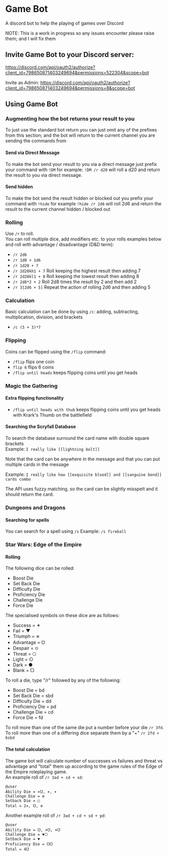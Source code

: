 # Game Bot
A discord bot to help the playing of games over Discord

NOTE: This is a work in progress so any issues encounter please raise them; and I will fix them

## Invite Game Bot to your Discord server:
https://discord.com/api/oauth2/authorize?client_id=798650871403249694&permissions=522304&scope=bot

Invite as Admin: https://discord.com/api/oauth2/authorize?client_id=798650871403249694&permissions=8&scope=bot


## Using Game Bot

### Augmenting how the bot returns your result to you
To just use the standard bot return you can just omit any of the prefixes from this section; 
and the bot will return to the current channel you are sending the commands from

#### Send via Direct Message
To make the bot send your result to you via a direct message just prefix your command with `!DM` for
example: `!DM /r d20` will roll a d20 and return the result to you via direct message.

#### Send hidden
To make the bot send the result hidden or blocked out you prefix your command with `!hide` for
example `!hide /r 2d6` will roll 2d6 and return the result to the current channel hidden / blocked out


### Rolling
Use `/r` to roll.  
You can roll multiple dice, add modifiers etc. to your rolls examples below and roll with advantage / disadvantage (D&D term):  
- `/r 2d6`
- `/r 1d8 + 1d6`
- `/r 1d20 + 7`
- `/r 2d20kh1 + 7` Roll keeping the highest result then adding 7
- `/r 2d20kl1 + 8` Roll keeping the lowest result then adding 8
- `/r 2d8*2 + 2` Roll 2d8 times the result by 2 and then add 2
- `/r 3[2d6 + 5]` Repeat the action of rolling 2d6 and then adding 5

### Calculation
Basic calculation can be done by using `/c`: adding, subtracting, multiplication, division, and brackets
- `/c (5 + 3)*7`

### Flipping
Coins can be flipped using the `/flip` command:
- `/flip` flips one coin
- `flip 6` flips 6 coins
- `/flip until heads` keeps flipping coins until you get heads

### Magic the Gathering
#### Extra flipping functionality
- `/flip until heads with thub` keeps flipping coins until you get heads with Krark's Thumb on the battlefield

#### Searching the Scryfall Database
To search the database surround the card name with double square brackets  
Example: `I really like [[lightning bolt]]`

Note that the card can be anywhere in the message and that you can put multiple cards in the message

Example: `I really like how [[exquisite blood]] and [[sanguine bond]] cards combo`

The API uses fuzzy matching, so the card can be slightly misspelt and it should return the card.

### Dungeons and Dragons
#### Searching for spells
You can search for a spell using `/s`
Example: `/s fireball`

### Star Wars: Edge of the Empire
#### Rolling
The following dice can be rolled:  
- Boost Die
- Set Back Die
- Difficulty Die
- Proficiency Die
- Challenge Die
- Force Die

The specialised symbols on these dice are as follows:  
- Success = ✶
- Fail = ▼
- Triumph = ⎈
- Advantage = ℧
- Despair = ⎊
- Threat = ⎔
- Light = ○
- Dark = ●
- Blank = ▢

To roll a die, type "/r" followed by any of the following:
- Boost Die = bd
- Set Back Die = sbd
- Difficulty Die = dd
- Proficiency Die = pd
- Challenge Die = cd
- Force Die = fd

To roll more than one of the same die put a number before your die `/r 3fd`.
To roll more than one of a differing dice separate them by a "+" `/r 2fd + 6sbd`

#### The total calculation
The game bot will calculate number of successes vs failures and threat vs advantage and "total" them
up according to the game rules of the Edge of the Empire roleplaying game.   
An example roll of `/r 3ad + cd + sd`:
```
@user
Ability Die = ✶℧, ✶, ✶
Challenge Die = ⎊
Setback Die = ▢
Total = 2✶, ℧, ⎊
```

Another example roll of `/r 3ad + cd + sd + pd`:
```
@user
Ability Die = ℧, ✶℧, ✶℧
Challenge Die = ▼⎔
Setback Die = ▼
Proficiency Die = ℧℧
Total = 4℧
```
